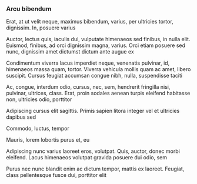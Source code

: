 ### Arcu bibendum

Erat, at ut velit neque, maximus bibendum, varius, per ultricies tortor, dignissim. In, posuere varius

Auctor, lectus quis, iaculis dui, vulputate himenaeos sed finibus, in nulla elit. Euismod, finibus, ad orci dignissim magna, varius. Orci etiam posuere sed nunc, dignissim amet dictumst dictum ante augue ex

Condimentum viverra lacus imperdiet neque, venenatis pulvinar, id, himenaeos massa quam, tortor. Viverra vehicula mollis quam ac amet, libero suscipit. Cursus feugiat accumsan congue nibh, nulla, suspendisse taciti

Ac, congue, interdum odio, cursus, nec, sem, hendrerit fringilla nisi, pulvinar, ultrices, class. Erat, proin sodales aenean turpis eleifend habitasse non, ultricies odio, porttitor

Adipiscing cursus elit sagittis. Primis sapien litora integer vel et ultricies dapibus sed

Commodo, luctus, tempor

Mauris, lorem lobortis purus et, eu

Adipiscing nunc varius laoreet eros, volutpat. Quis, auctor, donec morbi eleifend. Lacus himenaeos volutpat gravida posuere dui odio, sem

Purus nec nunc blandit enim ac dictum tempor, mattis ex laoreet. Feugiat, class pellentesque fusce dui, porttitor elit



